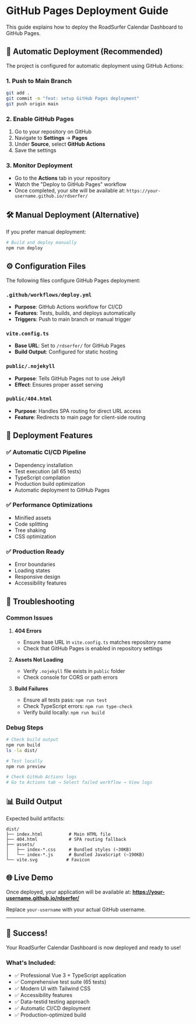 # GitHub Pages Deployment Guide

This guide explains how to deploy the RoadSurfer Calendar Dashboard to GitHub Pages.

## 🚀 Automatic Deployment (Recommended)

The project is configured for automatic deployment using GitHub Actions:

### 1. **Push to Main Branch**

```bash
git add .
git commit -m "feat: setup GitHub Pages deployment"
git push origin main
```

### 2. **Enable GitHub Pages**

1. Go to your repository on GitHub
2. Navigate to **Settings** → **Pages**
3. Under **Source**, select **GitHub Actions**
4. Save the settings

### 3. **Monitor Deployment**

- Go to the **Actions** tab in your repository
- Watch the "Deploy to GitHub Pages" workflow
- Once completed, your site will be available at: `https://your-username.github.io/rdserfer/`

## 🛠 Manual Deployment (Alternative)

If you prefer manual deployment:

```bash
# Build and deploy manually
npm run deploy
```

## ⚙️ Configuration Files

The following files configure GitHub Pages deployment:

### `.github/workflows/deploy.yml`

- **Purpose**: GitHub Actions workflow for CI/CD
- **Features**: Tests, builds, and deploys automatically
- **Triggers**: Push to main branch or manual trigger

### `vite.config.ts`

- **Base URL**: Set to `/rdserfer/` for GitHub Pages
- **Build Output**: Configured for static hosting

### `public/.nojekyll`

- **Purpose**: Tells GitHub Pages not to use Jekyll
- **Effect**: Ensures proper asset serving

### `public/404.html`

- **Purpose**: Handles SPA routing for direct URL access
- **Feature**: Redirects to main page for client-side routing

## 🎯 Deployment Features

### ✅ **Automatic CI/CD Pipeline**

- Dependency installation
- Test execution (all 65 tests)
- TypeScript compilation
- Production build optimization
- Automatic deployment to GitHub Pages

### ✅ **Performance Optimizations**

- Minified assets
- Code splitting
- Tree shaking
- CSS optimization

### ✅ **Production Ready**

- Error boundaries
- Loading states
- Responsive design
- Accessibility features

## 🔧 Troubleshooting

### **Common Issues**

1. **404 Errors**
   - Ensure base URL in `vite.config.ts` matches repository name
   - Check that GitHub Pages is enabled in repository settings

2. **Assets Not Loading**
   - Verify `.nojekyll` file exists in `public` folder
   - Check console for CORS or path errors

3. **Build Failures**
   - Ensure all tests pass: `npm run test`
   - Check TypeScript errors: `npm run type-check`
   - Verify build locally: `npm run build`

### **Debug Steps**

```bash
# Check build output
npm run build
ls -la dist/

# Test locally
npm run preview

# Check GitHub Actions logs
# Go to Actions tab → Select failed workflow → View logs
```

## 📊 Build Output

Expected build artifacts:

```
dist/
├── index.html          # Main HTML file
├── 404.html            # SPA routing fallback
├── assets/
│   ├── index-*.css     # Bundled styles (~30KB)
│   └── index-*.js      # Bundled JavaScript (~190KB)
└── vite.svg           # Favicon
```

## 🌐 Live Demo

Once deployed, your application will be available at:
**https://your-username.github.io/rdserfer/**

Replace `your-username` with your actual GitHub username.

---

## 🎉 Success!

Your RoadSurfer Calendar Dashboard is now deployed and ready to use!

### **What's Included:**

- ✅ Professional Vue 3 + TypeScript application
- ✅ Comprehensive test suite (65 tests)
- ✅ Modern UI with Tailwind CSS
- ✅ Accessibility features
- ✅ Data-testid testing approach
- ✅ Automatic CI/CD deployment
- ✅ Production-optimized build
